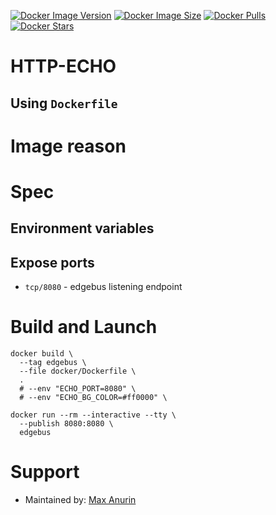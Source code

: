 [![Docker Image Version](https://img.shields.io/docker/v/theanurin/http-echo?sort=date&label=Version)](https://hub.docker.com/r/theanurin/http-echo/tags)
[![Docker Image Size](https://img.shields.io/docker/image-size/theanurin/http-echo?label=Image%20Size)](https://hub.docker.com/r/theanurin/http-echo/tags)
[![Docker Pulls](https://img.shields.io/docker/pulls/theanurin/http-echo?label=Pulls)](https://hub.docker.com/r/theanurin/http-echo)
[![Docker Stars](https://img.shields.io/docker/stars/theanurin/http-echo?label=Docker%20Stars)](https://hub.docker.com/r/theanurin/http-echo)

# HTTP-ECHO

## Using `Dockerfile`

<!-- Docker creates an image to change the background-color of your application in the browser -->

# Image reason

<!-- * Changed background color -->

# Spec

## Environment variables

<!-- * `ECHO_BG_COLOR`- This variables passes the names of the color to change background color
* `ECHO_PORT`- This variables passes the names of the port -->

## Expose ports

* `tcp/8080` - edgebus listening endpoint

# Build and Launch

```shell
docker build \
  --tag edgebus \
  --file docker/Dockerfile \
  .
  # --env "ECHO_PORT=8080" \
  # --env "ECHO_BG_COLOR=#ff0000" \

docker run --rm --interactive --tty \
  --publish 8080:8080 \
  edgebus
```

# Support

* Maintained by: [Max Anurin](https://anurin.name/)
